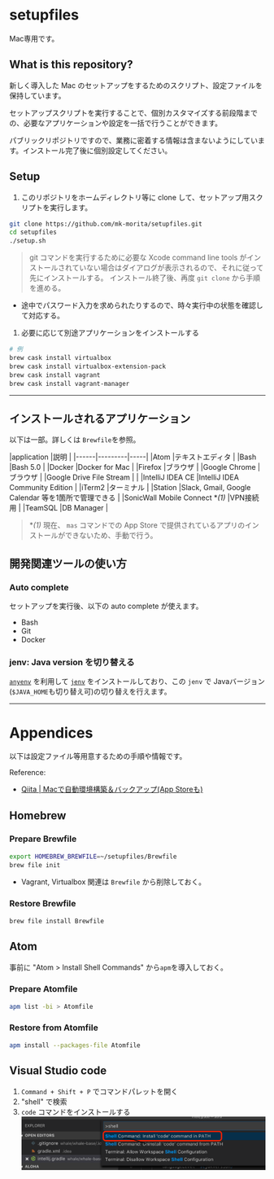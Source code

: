 # setupfiles

Mac専用です。

## What is this repository?
新しく導入した Mac のセットアップをするためのスクリプト、設定ファイルを保持しています。

セットアップスクリプトを実行することで、個別カスタマイズする前段階までの、必要なアプリケーションや設定を一括で行うことができます。

パブリックリポジトリですので、業務に密着する情報は含まないようにしています。インストール完了後に個別設定してください。


## Setup

1. このリポジトリをホームディレクトリ等に clone して、セットアップ用スクリプトを実行します。

  ```bash
  git clone https://github.com/mk-morita/setupfiles.git
  cd setupfiles
  ./setup.sh
  ```

>  git コマンドを実行するために必要な Xcode command line tools がインストールされていない場合はダイアログが表示されるので、それに従って先にインストールする。
  インストール終了後、再度 `git clone` から手順を進める。
  * 途中でパスワード入力を求められたりするので、時々実行中の状態を確認して対応する。

1. 必要に応じて別途アプリケーションをインストールする

  ```bash
  # 例
  brew cask install virtualbox
  brew cask install virtualbox-extension-pack
  brew cask install vagrant
  brew cask install vagrant-manager
  ```



---
## インストールされるアプリケーション
以下は一部。詳しくは `Brewfile`を参照。

|application  |説明 |
|------|---------|-----|
|Atom  |テキストエディタ |
|Bash  |Bash 5.0 |
|Docker  |Docker for Mac |
|Firefox  |ブラウザ |
|Google Chrome  |ブラウザ |
|Google Drive File Stream  |    |
|IntelliJ IDEA CE  |IntelliJ IDEA Community Edition |
|iTerm2  |ターミナル |
|Station  |Slack, Gmail, Google Calendar 等を1箇所で管理できる |
|SonicWall Mobile Connect **(*1)** |VPN接続用 |
|TeamSQL  |DB Manager |


> **(*1)** 現在、 `mas` コマンドでの App Store で提供されているアプリのインストールができないため、手動で行う。


## 開発関連ツールの使い方

### Auto complete
セットアップを実行後、以下の auto complete が使えます。
* Bash
* Git
* Docker

### jenv: Java version を切り替える
[`anyenv`](https://github.com/anyenv/anyenv) を利用して [`jenv`](http://www.jenv.be) をインストールしており、この `jenv` で Javaバージョン(`$JAVA_HOME`も切り替え可)の切り替えを行えます。


---
# Appendices
以下は設定ファイル等用意するための手順や情報です。


Reference:
* [Qiita | Macで自動環境構築＆バックアップ(App Storeも)](https://qiita.com/takeo-asai/items/29724f94e2992fdc7246)

## Homebrew

### Prepare Brewfile

```bash
export HOMEBREW_BREWFILE=~/setupfiles/Brewfile
brew file init
```

* Vagrant, Virtualbox 関連は `Brewfile` から削除しておく。


### Restore Brewfile

```bash
brew file install Brewfile
```

## Atom

事前に "Atom > Install Shell Commands" から`apm`を導入しておく。

### Prepare Atomfile

```bash
apm list -bi > Atomfile
```

### Restore from Atomfile
```bash
apm install --packages-file Atomfile
```

## Visual Studio code

1. `Command + Shift + P` でコマンドパレットを開く
1. "shell" で検索
1. `code` コマンドをインストールする
![Visual Studio Code | install 'code' command](./docs/vscode_install_shell.png)
